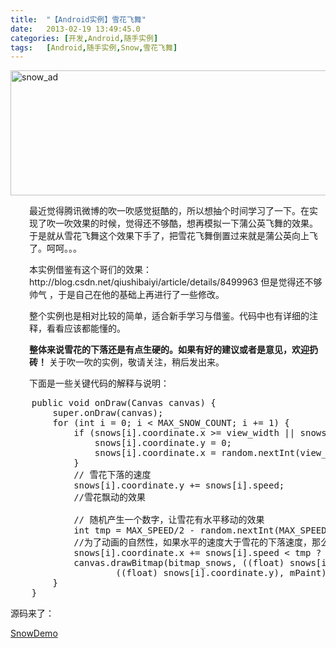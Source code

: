 ```yaml
---
title:	"【Android实例】雪花飞舞"
date:	2013-02-19 13:49:45.0
categories:	[开发,Android,随手实例]
tags:	[Android,随手实例,Snow,雪花飞舞]
---
```


<a href="http://www.krislq.com/wp-content/uploads/2013/02/snow_ad.png"><img class="size-full wp-image-601 aligncenter" alt="snow_ad" src="http://www.krislq.com/wp-content/uploads/2013/02/snow_ad.png" width="700" height="200" /></a>
<p style="padding-left: 30px;">最近觉得腾讯微博的吹一吹感觉挺酷的，所以想抽个时间学习了一下。在实现了吹一吹效果的时候，觉得还不够酷，想再模拟一下蒲公英飞舞的效果。于是就从雪花飞舞这个效果下手了，把雪花飞舞倒置过来就是蒲公英向上飞了。呵呵。。。</p>
<p style="padding-left: 30px;"><!--more-->
本实例借鉴有这个哥们的效果：http://blog.csdn.net/qiushibaiyi/article/details/8499963
但是觉得还不够帅气 ，于是自己在他的基础上再进行了一些修改。</p>
<p style="padding-left: 30px;">整个实例也是相对比较的简单，适合新手学习与借鉴。代码中也有详细的注释，看看应该都能懂的。</p>
<p style="padding-left: 30px;"><strong>整体来说雪花的下落还是有点生硬的。如果有好的建议或者是意见，欢迎扔砖！</strong>
关于吹一吹的实例，敬请关注，稍后发出来。</p>
<p style="padding-left: 30px;">下面是一些关键代码的解释与说明：</p>

<pre lang="java">
	public void onDraw(Canvas canvas) {
		super.onDraw(canvas);
		for (int i = 0; i < MAX_SNOW_COUNT; i += 1) {
			if (snows[i].coordinate.x >= view_width || snows[i].coordinate.y >= view_height) {
				snows[i].coordinate.y = 0;
				snows[i].coordinate.x = random.nextInt(view_width);
			}
			// 雪花下落的速度
			snows[i].coordinate.y += snows[i].speed;
			//雪花飘动的效果

			// 随机产生一个数字，让雪花有水平移动的效果
			int tmp = MAX_SPEED/2 - random.nextInt(MAX_SPEED);
			//为了动画的自然性，如果水平的速度大于雪花的下落速度，那么水平的速度我们取下落的速度。
			snows[i].coordinate.x += snows[i].speed < tmp ? snows[i].speed : tmp;
			canvas.drawBitmap(bitmap_snows, ((float) snows[i].coordinate.x),
					((float) snows[i].coordinate.y), mPaint);
		}
	}
</pre>


源码来了：

<a href="http://www.krislq.com/wp-content/uploads/2013/02/SnowDemo.zip">SnowDemo</a>

